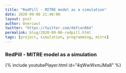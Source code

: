 ```yaml
---
title: "RedPill - MITRE model as a simulation"
date: 2020-09-06 21:48:00
layout: post
author: Overcast
twitter: "https://twitter.com/defcon864"
permalink: blog/2020-09-06-redpill.html
tags: [project, simulation, programming, mitre]
---
```


### RedPill - MITRE model as a simulation

{% include youtubePlayer.html id="4qWwWxmJMa8" %}  
